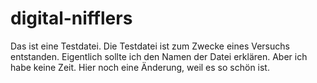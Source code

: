 # digital-nifflers

Das ist eine Testdatei.
Die Testdatei ist zum Zwecke eines Versuchs entstanden.
Eigentlich sollte ich den Namen der Datei erklären.
Aber ich habe keine Zeit.
Hier noch eine Änderung, weil es so schön ist.
